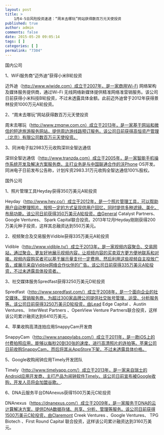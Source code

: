 ```yaml
---
layout: post
title: >
    1月4-5日风险投资速递：“周末去哪玩”网站获得数百万元天使投资
published: true
author: admin
comments: false
date: 2015-05-20 09:05:14
tags: [ ]
categories: [ ]
permalink: "7304"
---
```



国内公司

1、WiFi服务商“迈外迪”获得小米B轮投资

迈外迪（http://www.wiwide.com）成立于2007年，是一家商用Wi-Fi 网络架构及媒体服务提供商，通过Wi-Fi 无线网络新媒体提供精准网络准营销服务。该公司日前获得小米科技B轮投资，不过未透露具体金额。此前迈外迪曾于2012年获得景林投资1000万元A轮投资。

2、“周末去哪玩”网站获得数百万元天使投资

周末去哪玩（http://www.zmqnw.com.cn）成立于2013年，是一家基于网站和微信的短途旅游服务网站，提供周边游线路预订服务。该公司日前获得高恒资产管理（北京）有限公司数百万元天使投资。

3、同洲电子拟2983万元收购深圳全智达通信

深圳全智达通信（http://www.tranzda.com）成立于2005年，是一家智能手机操作系统开发及解决方案服务商，主打业务是与中国联通合作的沃Phone OS开发。同洲电子日前发布公告称，计划斥资2983.31万元收购全智达通信100%股权。

国外公司

1、照片管理工具Heyday获得350万美元A轮投资

Heyday（http://www.hey.co/）成立于2012年，是一个照片管理工具，可以帮助用户自动整理照片、按照一定的方式呈现供用户回忆，同时提供多种滤镜、美化、布局功能。该公司日前获得350万美元A轮投资，由General Catalyst Partners、 Google Ventures、 Spark Capital联合投资。2013年12月Heyday刚刚获得200万美元种子投资，这样其总融资达到550万美元。

2、视频聚合及交易服务Vidible获得335万美元A轮投资

Vidible（http://www.vidible.tv/）成立于2013年，是一家视频内容聚合、交易网站，通过聚合、更友好地展示视频内容，让视频内容的买卖双方更方便地联系和对接。视频内容购买者可以基于展示量支付一定费用、然后利用这些视频自主投放广告，或展示来自Vidible网络合作伙伴的广告。该公司日前获得335万美元A轮投资，不过未透露具体投资者。

3、社交媒体服务Spredfast获得3250万美元D轮投资

Spredfast（http://www.spredfast.com/）成立于2008年，是一个面向企业的社交媒体、营销服务商，为超过300家品牌公司提供社交账号管理、运营、分析服务等。该公司日前获得3250万美元D轮投资，由Lead Edge Capital 、Austin Ventures、 InterWest Partners 、OpenView Venture Partners联合投资，这样该公司累计融资达到6410万美元。

4、苹果收购高清连拍应用SnappyCam开发商

SnappyCam（http://www.snappylabs.com/）成立于2011年，是一款iOS上的付费拍照应用，能够以每秒20到30张的速度、进行高清照片的连拍等。苹果公司日前收购SnappyCam，而后将其从AppStore下架，不过未透露具体价格。

5、Google收购闹钟应用Timely开发团队

Timely（http://www.timelyapp.com/）成立于2013年，是一家来自瑞士的Android应用开发商，主打产品为闹钟软件Timely。该公司日前宣布被Google收购，开发人员将会加盟谷歌。.

6、DNA云服务平台DNAnexus获得1500万美元C轮投资

DNAnexus（https://dnanexus.com/）成立于2009年，是一家服务于DNA的云计算解决方案，提供DNA数据存储、共享、分析、管理等服务。该公司日前获得1500万美元C轮投资，由Claremont Creek Ventures 、Google Ventures、 TPG Biotech 、First Round Capital 联合投资，这样该公司累计融资达到3160万美元。